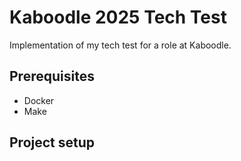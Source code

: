 # Kaboodle 2025 Tech Test

Implementation of my tech test for a role at Kaboodle. 

## Prerequisites

* Docker
* Make

## Project setup
